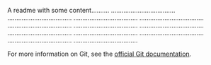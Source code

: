 A readme with some content..........
....................................
....................................
....................................
....................................
....................................
....................................
....................................
....................................
....................................
....................................
....................................
....................................

For more information on Git, see the
[official Git documentation](https://git-scm.com/).